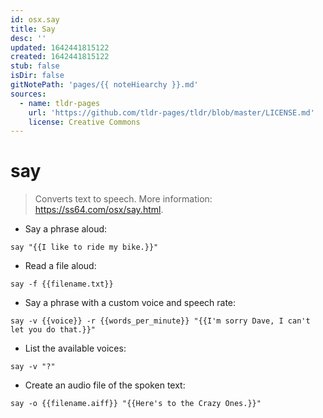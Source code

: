 ```yaml
---
id: osx.say
title: Say
desc: ''
updated: 1642441815122
created: 1642441815122
stub: false
isDir: false
gitNotePath: 'pages/{{ noteHiearchy }}.md'
sources:
  - name: tldr-pages
    url: 'https://github.com/tldr-pages/tldr/blob/master/LICENSE.md'
    license: Creative Commons
---
```

# say

> Converts text to speech.
> More information: <https://ss64.com/osx/say.html>.

- Say a phrase aloud:

`say "{{I like to ride my bike.}}"`

- Read a file aloud:

`say -f {{filename.txt}}`

- Say a phrase with a custom voice and speech rate:

`say -v {{voice}} -r {{words_per_minute}} "{{I'm sorry Dave, I can't let you do that.}}"`

- List the available voices:

`say -v "?"`

- Create an audio file of the spoken text:

`say -o {{filename.aiff}} "{{Here's to the Crazy Ones.}}"`

